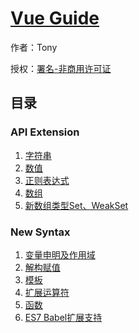 
# [Vue Guide]()

作者：Tony

授权：<a rel="license" href="http://creativecommons.org/licenses/by-nc/4.0/">署名-非商用许可证</a>

## 目录

### API Extension
1. [字符串](#docs/String)
1. [数值](#docs/Number)
1. [正则表达式](#docs/Regex)
1. [数组](#docs/Array)
1. [新数组类型Set、WeakSet](#docs/Set)

### New Syntax
1. [变量申明及作用域](#docs/scope)
1. [解构赋值](#docs/destructuring)
1. [模板](#docs/template)
1. [扩展运算符](#docs/spread)
1. [函数](#docs/Function)
1. [ES7 Babel扩展支持](#docs/ES7)
